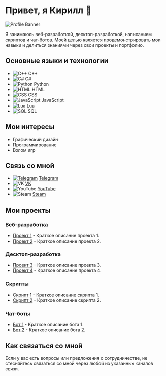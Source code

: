 # Привет, я Кирилл 👋

![Profile Banner](https://placekitten.com/1000/300) <!-- Замени ссылку на свою фотографию -->

Я занимаюсь веб-разработкой, десктоп-разработкой, написанием скриптов и чат-ботов. Моей целью является продемонстрировать мои навыки и делиться знаниями через свои проекты и портфолио.

## Основные языки и технологии

- ![C++](https://img.shields.io/badge/-C++-00599C?style=flat-square&logo=c%2B%2B&logoColor=white) C++
- ![C#](https://img.shields.io/badge/-C%23-239120?style=flat-square&logo=c-sharp&logoColor=white) C#
- ![Python](https://img.shields.io/badge/-Python-3776AB?style=flat-square&logo=python&logoColor=white) Python
- ![HTML](https://img.shields.io/badge/-HTML-E34F26?style=flat-square&logo=html5&logoColor=white) HTML
- ![CSS](https://img.shields.io/badge/-CSS-1572B6?style=flat-square&logo=css3&logoColor=white) CSS
- ![JavaScript](https://img.shields.io/badge/-JavaScript-F7DF1E?style=flat-square&logo=javascript&logoColor=black) JavaScript
- ![Lua](https://img.shields.io/badge/-Lua-2C2D72?style=flat-square&logo=lua&logoColor=white) Lua
- ![SQL](https://img.shields.io/badge/-SQL-4479A1?style=flat-square&logo=postgresql&logoColor=white) SQL

## Мои интересы

- Графический дизайн
- Программирование
- Взлом игр

## Связь со мной

- [![Telegram](https://img.shields.io/badge/-Telegram-2CA5E0?style=flat-square&logo=telegram&logoColor=white)](https://t.me/ansterxyz) [Telegram](https://t.me/ansterxyz)
- ![VK](https://img.shields.io/badge/-VK-0088CC?style=flat-square&logo=vk&logoColor=white) [VK](https://vk.com/your_vk_username)
- ![YouTube](https://img.shields.io/badge/-YouTube-FF0000?style=flat-square&logo=youtube&logoColor=white) [YouTube](https://www.youtube.com/your_channel)
- ![Steam](https://img.shields.io/badge/-Steam-000000?style=flat-square&logo=steam&logoColor=white) [Steam](https://steamcommunity.com/id/your_steam_username)

## Мои проекты

### Веб-разработка
- [Проект 1](https://github.com/your_username/project1) - Краткое описание проекта 1.
- [Проект 2](https://github.com/your_username/project2) - Краткое описание проекта 2.

### Десктоп-разработка
- [Проект 3](https://github.com/your_username/project3) - Краткое описание проекта 3.
- [Проект 4](https://github.com/your_username/project4) - Краткое описание проекта 4.

### Скрипты
- [Скрипт 1](https://github.com/your_username/script1) - Краткое описание скрипта 1.
- [Скрипт 2](https://github.com/your_username/script2) - Краткое описание скрипта 2.

### Чат-боты
- [Бот 1](https://github.com/your_username/bot1) - Краткое описание бота 1.
- [Бот 2](https://github.com/your_username/bot2) - Краткое описание бота 2.

## Как связаться со мной

Если у вас есть вопросы или предложения о сотрудничестве, не стесняйтесь связаться со мной через любой из указанных каналов связи.

